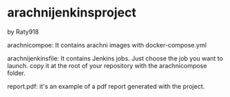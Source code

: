 # arachnijenkinsproject
by Raty918


arachnicompoe: It contains arachni images with docker-compose.yml

arachnijenkinsfile: It contains Jenkins jobs. Just choose the job you want to launch. copy it at the root of your repository with the arachnicompose folder.

report.pdf: it's an example of a pdf report generated with the project.
